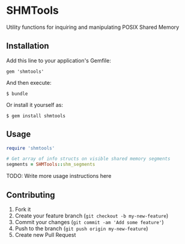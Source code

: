 # SHMTools

Utility functions for inquiring and manipulating POSIX Shared Memory

## Installation

Add this line to your application's Gemfile:

    gem 'shmtools'

And then execute:

    $ bundle

Or install it yourself as:

    $ gem install shmtools

## Usage

```ruby
require 'shmtools'

# Get array of info structs on visible shared memory segments
segments = SHMTools::shm_segments
```

TODO: Write more usage instructions here

## Contributing

1. Fork it
2. Create your feature branch (`git checkout -b my-new-feature`)
3. Commit your changes (`git commit -am 'Add some feature'`)
4. Push to the branch (`git push origin my-new-feature`)
5. Create new Pull Request
